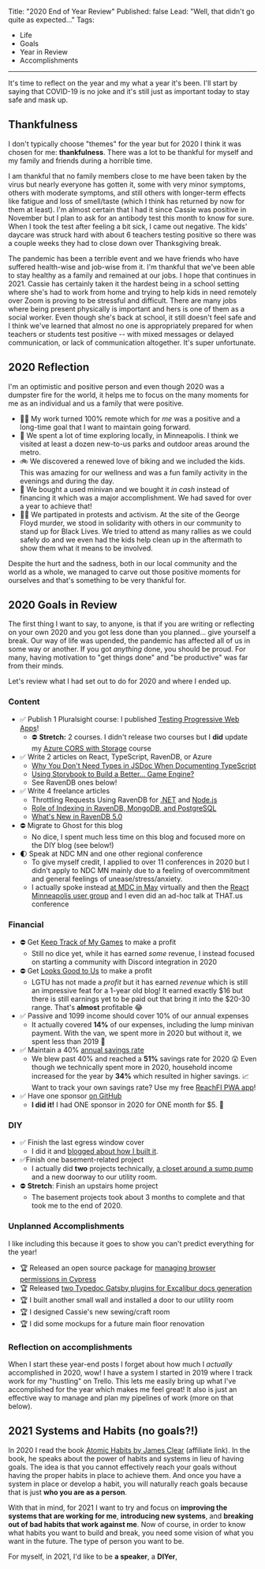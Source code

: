 Title: "2020 End of Year Review"
Published: false
Lead: "Well, that didn't go quite as expected..."
Tags:
- Life
- Goals
- Year in Review
- Accomplishments
---

It's time to reflect on the year and my what a year it's been. I'll start by saying that COVID-19 is no joke and it's still just as important today to stay safe and mask up.

## Thankfulness

I don't typically choose "themes" for the year but for 2020 I think it was chosen for me: **thankfulness**. There was a lot to be thankful for myself and my family and friends during a horrible time.

I am thankful that no family members close to me have been taken by the virus but nearly everyone has gotten it, some with very minor symptoms, others with moderate symptoms, and still others with longer-term effects like fatigue and loss of smell/taste (which I think has returned by now for them at least). I'm almost certain that I had it since Cassie was positive in November but I plan to ask for an antibody test this month to know for sure. When I took the test after feeling a bit sick, I came out negative. The kids' daycare was struck hard with about 6 teachers testing positive so there was a couple weeks they had to close down over Thanksgiving break.

The pandemic has been a terrible event and we have friends who have suffered health-wise and job-wise from it. I'm thankful that we've been able to stay healthy as a family and remained at our jobs. I hope that continues in 2021. Cassie has certainly taken it the hardest being in a school setting where she's had to work from home and trying to help kids in need remotely over Zoom is proving to be stressful and difficult. There are many jobs where being present physically is important and hers is one of them as a social worker. Even though she's back at school, it still doesn't feel safe and I think we've learned that almost no one is appropriately prepared for when teachers or students test positive -- with mixed messages or delayed communication, or lack of communication altogether. It's super unfortunate.

## 2020 Reflection

I'm an optimistic and positive person and even though 2020 was a dumpster fire for the world, it helps me to focus on the many moments for me as an individual and us a family that were positive. 

- 👩‍💻 My work turned 100% remote which for _me_ was a positive and a long-time goal that I want to maintain going forward. 
- 🌲 We spent a lot of time exploring locally, in Minneapolis. I think we visited at least a dozen new-to-us parks and outdoor areas around the metro. 
- 🚲 We discovered a renewed love of biking and we included the kids. This was amazing for our wellness and was a fun family activity in the evenings and during the day.
- 🚙 We bought a used minivan and we bought it _in cash_ instead of financing it which was a major accomplishment. We had saved for over a year to achieve that!
- ✊🏿 We partipated in protests and activism. At the site of the George Floyd murder, we stood in solidarity with others in our community to stand up for Black Lives. We tried to attend as many rallies as we could safely do and we even had the kids help clean up in the aftermath to show them what it means to be involved.

Despite the hurt and the sadness, both in our local community and the world as a whole, we managed to carve out those positive moments for ourselves and that's something to be very thankful for.

## 2020 Goals in Review

The first thing I want to say, to anyone, is that if you are writing or reflecting on your own 2020 and you got less done than you planned... give yourself a break. Our way of life was upended, the pandemic has affected all of us in some way or another. If you got _anything_ done, you should be proud. For many, having motivation to "get things done" and "be productive" was far from their minds.

Let's review what I had set out to do for 2020 and where I ended up.

### Content

- ✅ Publish 1 Pluralsight course: I published [Testing Progressive Web Apps](https://kamranicus.com/posts/2020-08-25-course-testing-progress-web-apps-cypress-webdriverio)!
  - ⛔ **Stretch:** 2 courses. I didn't release two courses but I **did** update my [Azure CORS with Storage](https://bit.ly/PSAzureStorageCORS) course
- ✅ Write 2 articles on React, TypeScript, RavenDB, or Azure
  -  [Why You Don't Need Types in JSDoc When Documenting TypeScript](https://dev.to/kamranayub/why-you-don-t-need-types-in-jsdoc-when-documenting-typescript-1pb0)
  - [Using Storybook to Build a Better... Game Engine?](https://dev.to/kamranayub/storyflow-using-storybook-to-build-a-better-game-engine-296l)
  - See RavenDB ones below!
- ✅ Write 4 freelance articles
  -  Throttling Requests Using RavenDB for [.NET](https://www.codeproject.com/Articles/5260137/Throttling-Outgoing-HTTP-Requests-in-a-Distributed) and [Node.js](https://www.codeproject.com/Articles/5260913/Throttling-Outgoing-Requests-in-Node-js)
  - [Role of Indexing in RavenDB, MongoDB, and PostgreSQL](https://kamranicus.com/posts/2020-05-26-ravendb-indexing-mongodb-postgresql)
  - [What's New in RavenDB 5.0](https://ravendb.net/articles/whats-new-in-ravendb-50)
- ⛔ Migrate to Ghost for this blog
  - No dice, I spent much less time on this blog and focused more on the DIY blog (see below!)
- 🌓 Speak at NDC MN and one other regional conference
  - To give myself credit, I applied to over 11 conferences in 2020 but I didn't apply to NDC MN mainly due to a feeling of overcommitment and general feelings of unease/stress/anxiety.
  - I actually spoke instead [at MDC in May](https://bit.ly/StorybookForGameEnginesMDC2020) virtually and then the [React Minneapolis user group](https://www.meetup.com/React-Minneapolis-Meetup/events/270736371/) and I even did an ad-hoc talk at THAT.us conference 

### Financial

- ⛔ Get [Keep Track of My Games](http://ktomg.com) to make a profit
  - Still no dice yet, while it has earned _some_ revenue, I instead focused on starting a community with Discord integration in 2020
- ⛔  Get [Looks Good to Us](https://looksgoodtous.com) to make a profit
  - LGTU has not made a _profit_ but it has earned _revenue_ which is still an impressive feat for a 1-year old blog! It earned exactly $16 but there is still earnings yet to be paid out that bring it into the $20-30 range. That's **almost** profitable 😂
- ✅ Passive and 1099 income should cover 10% of our annual expenses
  - It actually covered **14%** of our expenses, including the lump minivan payment. With the van, we spent more in 2020 but without it, we spent less than 2019 💪
- ✅ Maintain a 40% [annual savings rate](https://reachfi.app/)
  - We blew past 40% and reached a **51%** savings rate for 2020 😲 Even though we technically spent more in 2020, household income increased for the year by **34%** which resulted in higher savings. 📈 Want to track your own savings rate? Use my free [ReachFI PWA app](https://reachfi.app/)!
- ✅ Have one sponsor [on GitHub](https://github.com/sponsors/kamranayub)
  - **I did it!** I had ONE sponsor in 2020 for ONE month for $5. 🙏

### DIY

- ✅ Finish the last egress window cover
  - I did it and [blogged about how I built it](https://looksgoodtous.com/diy-custom-framed-egress-window-cover/).
- ✅Finish one basement-related project
  - I actually did **two** projects technically, [a closet around a sump pump](https://looksgoodtous.com/tag/stair-storage-series/) and a new doorway to our utility room.
- ⛔ **Stretch**: Finish an upstairs home project
  - The basement projects took about 3 months to complete and that took me to the end of 2020.

### Unplanned Accomplishments

I like including this because it goes to show you can't predict everything for the year!

- 🏆 Released an open source package for [managing browser permissions in Cypress](https://kamranicus.com/posts/2020-07-17-cypress-browser-permissions)
- 🏆 Released [two Typedoc Gatsby plugins for Excalibur docs generation](https://github.com/kamranayub?tab=repositories&q=gatsby&type=source&language=)
- 🏆 I built another small wall and installed a door to our utility room
- 🏆 I designed Cassie's new sewing/craft room
- 🏆 I did some mockups for a future main floor renovation

### Reflection on accomplishments

When I start these year-end posts I forget about how much I _actually_ accomplished in 2020, wow! I have a system I started in 2019 where I track work for my "hustling" on Trello. This lets me easily bring up what I've accomplished for the year which makes me feel great! It also is just an effective way to manage and plan my pipelines of work (more on that below).

## 2021 Systems and Habits (no goals?!)

In 2020 I read the book [Atomic Habits by James Clear](https://www.amazon.com/gp/product/0735211299/ref=as_li_tl?ie=UTF8&camp=1789&creative=9325&creativeASIN=0735211299&linkCode=as2&tag=kamranicus-20&linkId=a2011094da6e2c411fab9235f8b5876d) (affiliate link). In the book, he speaks about the power of habits and systems in lieu of having goals. The idea is that you cannot effectively reach your goals without having the proper habits in place to achieve them. And once you have a system in place or develop a habit, you will naturally reach goals because that is just **who you are as a person**.

With that in mind, for 2021 I want to try and focus on **improving the systems that are working for me**, **introducing new systems**, and **breaking out of bad habits that work against me**. Now of course, in order to know what habits you want to build and break, you need some vision of what you want in the future. The type of person you want to be.

For myself, in 2021, I'd like to be **a speaker**, a **DIYer**, 
<!--stackedit_data:
eyJoaXN0b3J5IjpbLTE4MDAyODI3ODksOTI5ODc5MTYwLC0xNj
Y1MjkwMDY3XX0=
-->
